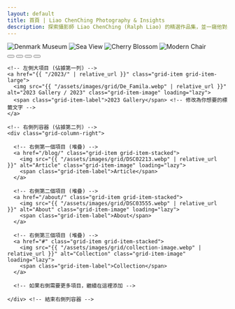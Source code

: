 ```yaml
---
layout: default
title: 首頁 | Liao ChenChing Photography & Insights 
description: 探索攝影師 Liao ChenChing (Ralph Liao) 的精選作品集，並一窺他對美學、投資及多元生活的獨特見解與最新文章。
---
```



<!-- ----- 開始：PP Mobler 風格圖片滑塊 ----- -->
<div class="image-slider pp-slider">

  <div class="slider-images">
    <!--
      - 使用你原來的圖片作為前幾張幻燈片
      - 第一張圖片默認添加 'active' class
      - 為每張圖片添加 data-slide-index (從 0 開始)
      - !! 請確保這些圖片文件存在於你的項目中 !!
    -->
    <img src="{{ "/assets/images/main img/denmark_museum.webp" | relative_url }}" alt="Denmark Museum" class="slider-image active" data-slide-index="0" loading="lazy">
    <img src="{{ "/assets/images/main img/Sea.webp" | relative_url }}" alt="Sea View" class="slider-image" data-slide-index="1" loading="lazy">
    <img src="{{ "/assets/images/main img/Blossom.webp" | relative_url }}" alt="Cherry Blossom" class="slider-image" data-slide-index="2" loading="lazy">
    <img src="{{ "/assets/images/main img/Chair.webp" | relative_url }}" alt="Modern Chair" class="slider-image" data-slide-index="3" loading="lazy">
    <!--
      <img src="{{ "/assets/images/main img/your_fifth_image.jpg" | relative_url }}" alt="Description" class="slider-image" data-slide-index="4" loading="lazy">
    -->
  </div>

  <div class="slider-dots pp-dots">
    <!--
      - 第一個按鈕默認添加 'active' class
      - 為每個按鈕添加 data-slide-index，與對應圖片匹配
      - 按鈕數量必須與圖片數量一致
    -->
    <button class="slider-dot active" data-slide-index="0" aria-label="Go to slide 1"></button>
    <button class="slider-dot" data-slide-index="1" aria-label="Go to slide 2"></button>
    <button class="slider-dot" data-slide-index="2" aria-label="Go to slide 3"></button>
    <button class="slider-dot" data-slide-index="3" aria-label="Go to slide 4"></button>
    <!--
      <button class="slider-dot" data-slide-index="4" aria-label="Go to slide 5"></button>
      如果添加了圖片，也要對應添加按鈕
    -->
  </div>

</div>
<!-- ----- 結束：PP Mobler 風格圖片滑塊 ----- -->

<!-- ----- 開始：PP Møbler 精確風格特色網格 ----- -->
<section class="featured-grid pp-precise-grid">

  <!-- 主網格容器，將包含左右兩列 -->
  <div class="grid-main-container">

    <!-- 左側大項目 (佔據第一列) -->
    <a href="{{ "/2023/" | relative_url }}" class="grid-item grid-item-large">
      <img src="{{ "/assets/images/grid/De_Famila.webp" | relative_url }}" alt="2023 Gallery / 2023" class="grid-item-image" loading="lazy">
      <span class="grid-item-label">2023 Gallery</span> <!-- 修改為你想要的標籤文字 -->
    </a>

    <!-- 右側列容器 (佔據第二列) -->
    <div class="grid-column-right">

      <!-- 右側第一個項目 (堆疊) -->
      <a href="/blog/" class="grid-item grid-item-stacked"> 
        <img src="{{ "/assets/images/grid/DSC02213.webp" | relative_url }}" alt="Article" class="grid-item-image" loading="lazy">
        <span class="grid-item-label">Article</span>
      </a>

      <!-- 右側第二個項目 (堆疊) -->
      <a href="/about/" class="grid-item grid-item-stacked"> 
        <img src="{{ "/assets/images/grid/DSC03555.webp" | relative_url }}" alt="About" class="grid-item-image" loading="lazy"> 
        <span class="grid-item-label">About</span>
      </a>

      <!-- 右側第三個項目 (堆疊) -->
      <a href="#" class="grid-item grid-item-stacked"> 
        <img src="{{ "/assets/images/grid/collection-image.webp" | relative_url }}" alt="Collection" class="grid-item-image" loading="lazy">
        <span class="grid-item-label">Collection</span> 
      </a>

      <!-- 如果右側需要更多項目，繼續在這裡添加 -->

    </div> <!-- 結束右側列容器 -->

  </div> <!-- 結束主網格容器 -->

</section>
<!-- ----- 結束：PP Møbler 精確風格特色網格 ----- -->